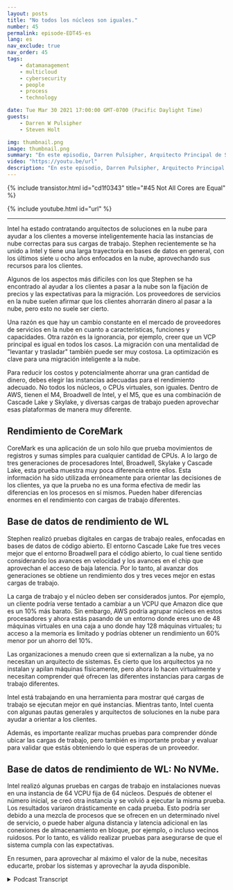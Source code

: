 ```yaml
---
layout: posts
title: "No todos los núcleos son iguales."
number: 45
permalink: episode-EDT45-es
lang: es
nav_exclude: true
nav_order: 45
tags:
    - datamanagement
    - multicloud
    - cybersecurity
    - people
    - process
    - technology

date: Tue Mar 30 2021 17:00:00 GMT-0700 (Pacific Daylight Time)
guests:
    - Darren W Pulsipher
    - Steven Holt

img: thumbnail.png
image: thumbnail.png
summary: "En este episodio, Darren Pulsipher, Arquitecto Principal de Soluciones de Intel, y Stephen Holt, Arquitecto de Soluciones en la Nube de Intel, hablan sobre la optimización en la nube y los estudios que demuestran que los núcleos tienen un rendimiento diferente para diferentes cargas de trabajo."
video: "https://youtu.be/url"
description: "En este episodio, Darren Pulsipher, Arquitecto Principal de Soluciones de Intel, y Stephen Holt, Arquitecto de Soluciones en la Nube de Intel, hablan sobre la optimización en la nube y los estudios que demuestran que los núcleos tienen un rendimiento diferente para diferentes cargas de trabajo."
---
```


<div>
{% include transistor.html id="cd1f0343" title="#45 Not All Cores are Equal" %}

{% include youtube.html id="url" %}
</div>

---

Intel ha estado contratando arquitectos de soluciones en la nube para ayudar a los clientes a moverse inteligentemente hacia las instancias de nube correctas para sus cargas de trabajo. Stephen recientemente se ha unido a Intel y tiene una larga trayectoria en bases de datos en general, con los últimos siete u ocho años enfocados en la nube, aprovechando sus recursos para los clientes.

Algunos de los aspectos más difíciles con los que Stephen se ha encontrado al ayudar a los clientes a pasar a la nube son la fijación de precios y las expectativas para la migración. Los proveedores de servicios en la nube suelen afirmar que los clientes ahorrarán dinero al pasar a la nube, pero esto no suele ser cierto.

Una razón es que hay un cambio constante en el mercado de proveedores de servicios en la nube en cuanto a características, funciones y capacidades. Otra razón es la ignorancia, por ejemplo, creer que un VCP principal es igual en todos los casos. La migración con una mentalidad de "levantar y trasladar" también puede ser muy costosa. La optimización es clave para una migración inteligente a la nube.

Para reducir los costos y potencialmente ahorrar una gran cantidad de dinero, debes elegir las instancias adecuadas para el rendimiento adecuado. No todos los núcleos, o CPUs virtuales, son iguales. Dentro de AWS, tienen el M4, Broadwell de Intel, y el M5, que es una combinación de Cascade Lake y Skylake, y diversas cargas de trabajo pueden aprovechar esas plataformas de manera muy diferente.

## Rendimiento de CoreMark

CoreMark es una aplicación de un solo hilo que prueba movimientos de registros y sumas simples para cualquier cantidad de CPUs. A lo largo de tres generaciones de procesadores Intel, Broadwell, Skylake y Cascade Lake, esta prueba muestra muy poca diferencia entre ellos. Esta información ha sido utilizada erróneamente para orientar las decisiones de los clientes, ya que la prueba no es una forma efectiva de medir las diferencias en los procesos en sí mismos. Pueden haber diferencias enormes en el rendimiento con cargas de trabajo diferentes.

## Base de datos de rendimiento de WL

Stephen realizó pruebas digitales en cargas de trabajo reales, enfocadas en bases de datos de código abierto. El entorno Cascade Lake fue tres veces mejor que el entorno Broadwell para el código abierto, lo cual tiene sentido considerando los avances en velocidad y los avances en el chip que aprovechan el acceso de baja latencia. Por lo tanto, al avanzar dos generaciones se obtiene un rendimiento dos y tres veces mejor en estas cargas de trabajo.

La carga de trabajo y el núcleo deben ser considerados juntos. Por ejemplo, un cliente podría verse tentado a cambiar a un VCPU que Amazon dice que es un 10% más barato. Sin embargo, AWS podría agrupar núcleos en estos procesadores y ahora estás pasando de un entorno donde eres uno de 48 máquinas virtuales en una caja a uno donde hay 128 máquinas virtuales; tu acceso a la memoria es limitado y podrías obtener un rendimiento un 60% menor por un ahorro del 10%.

Las organizaciones a menudo creen que si externalizan a la nube, ya no necesitan un arquitecto de sistemas. Es cierto que los arquitectos ya no instalan y apilan máquinas físicamente, pero ahora lo hacen virtualmente y necesitan comprender qué ofrecen las diferentes instancias para cargas de trabajo diferentes.

Intel está trabajando en una herramienta para mostrar qué cargas de trabajo se ejecutan mejor en qué instancias. Mientras tanto, Intel cuenta con algunas pautas generales y arquitectos de soluciones en la nube para ayudar a orientar a los clientes.

Además, es importante realizar muchas pruebas para comprender dónde ubicar las cargas de trabajo, pero también es importante probar y evaluar para validar que estás obteniendo lo que esperas de un proveedor.

## Base de datos de rendimiento de WL: No NVMe.

Intel realizó algunas pruebas en cargas de trabajo en instalaciones nuevas en una instancia de 64 VCPU fija de 64 núcleos. Después de obtener el número inicial, se creó otra instancia y se volvió a ejecutar la misma prueba. Los resultados variaron drásticamente en cada prueba. Esto podría ser debido a una mezcla de procesos que se ofrecen en un determinado nivel de servicio, o puede haber alguna distancia y latencia adicional en las conexiones de almacenamiento en bloque, por ejemplo, o incluso vecinos ruidosos. Por lo tanto, es válido realizar pruebas para asegurarse de que el sistema cumpla con las expectativas.

En resumen, para aprovechar al máximo el valor de la nube, necesitas educarte, probar los sistemas y aprovechar la ayuda disponible.



<details>
<summary> Podcast Transcript </summary>

<p></p>

</details>
